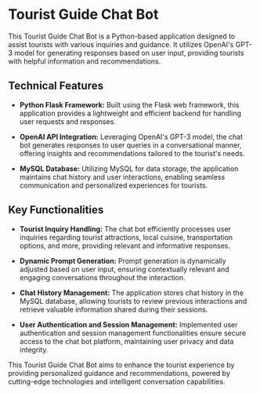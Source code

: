 # Tourist Guide Chat Bot

This Tourist Guide Chat Bot is a Python-based application designed to assist tourists with various inquiries and guidance. It utilizes OpenAI's GPT-3 model for generating responses based on user input, providing tourists with helpful information and recommendations.

## Technical Features

- **Python Flask Framework:** Built using the Flask web framework, this application provides a lightweight and efficient backend for handling user requests and responses.
  
- **OpenAI API Integration:** Leveraging OpenAI's GPT-3 model, the chat bot generates responses to user queries in a conversational manner, offering insights and recommendations tailored to the tourist's needs.
  
- **MySQL Database:** Utilizing MySQL for data storage, the application maintains chat history and user interactions, enabling seamless communication and personalized experiences for tourists.
  
## Key Functionalities

- **Tourist Inquiry Handling:** The chat bot efficiently processes user inquiries regarding tourist attractions, local cuisine, transportation options, and more, providing relevant and informative responses.
  
- **Dynamic Prompt Generation:** Prompt generation is dynamically adjusted based on user input, ensuring contextually relevant and engaging conversations throughout the interaction.
  
- **Chat History Management:** The application stores chat history in the MySQL database, allowing tourists to review previous interactions and retrieve valuable information shared during their sessions.
  
- **User Authentication and Session Management:** Implemented user authentication and session management functionalities ensure secure access to the chat bot platform, maintaining user privacy and data integrity.

This Tourist Guide Chat Bot aims to enhance the tourist experience by providing personalized guidance and recommendations, powered by cutting-edge technologies and intelligent conversation capabilities.

